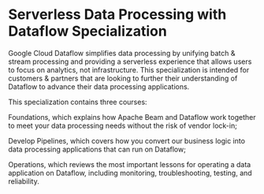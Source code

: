 # Serverless Data Processing with Dataflow Specialization

Google Cloud Dataflow simplifies data processing by unifying batch & stream processing and providing a serverless experience that allows users to focus on analytics, not infrastructure. This specialization is intended for customers & partners that are looking to further their understanding of Dataflow to advance their data processing applications.

This specialization contains three courses:

Foundations, which explains how Apache Beam and Dataflow work together to meet your data processing needs without the risk of vendor lock-in;

Develop Pipelines, which covers how you convert our business logic into data processing applications that can run on Dataflow;

Operations, which reviews the most important lessons for operating a data application on Dataflow, including monitoring, troubleshooting, testing, and reliability.

